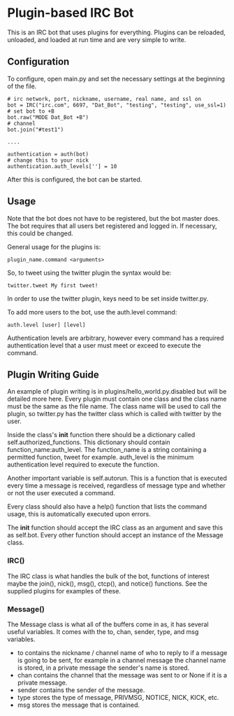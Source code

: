 # Plugin-based IRC Bot

This is an IRC bot that uses plugins for everything. Plugins can be reloaded, unloaded, and loaded at run time and are very simple to write.

## Configuration

To configure, open main.py and set the necessary settings at the beginning of the file. 

```
# irc network, port, nickname, username, real name, and ssl on
bot = IRC("irc.com", 6697, "Dat_Bot", "testing", "testing", use_ssl=1)
# set bot to +B
bot.raw("MODE Dat_Bot +B")
# channel
bot.join("#test1")

....

authentication = auth(bot)
# change this to your nick
authentication.auth_levels[''] = 10

```

After this is configured, the bot can be started.

## Usage

Note that the bot does not have to be registered, but the bot master does. The bot requires that all users bet registered and logged in. If necessary, this could be changed.

General usage for the plugins is:

```
plugin_name.command <arguments>
```

So, to tweet using the twitter plugin the syntax would be:

```
twitter.tweet My first tweet!
```

In order to use the twitter plugin, keys need to be set inside twitter.py. 

To add more users to the bot, use the auth.level command:

```
auth.level [user] [level]
```

Authentication levels are arbitrary, however every command has a required authentication level that a user must meet or exceed to execute the command.

## Plugin Writing Guide

An example of plugin writing is in plugins/hello_world.py.disabled but will be detailed more here. Every plugin must contain one class and the class name must be the same as the file name. The class name will be used to call the plugin, so twitter.py has the twitter class which is called with twitter by the user.

Inside the class's __init__ function there should be a dictionary called self.authorized_functions. This dictionary should contain function_name:auth_level. The function_name is a string containing a permitted function, tweet for example. auth_level is the minimum authentication level required to execute the function.

Another important variable is self.autorun. This is a function that is executed every time a message is received, regardless of message type and whether or not the user executed a command.

Every class should also have a help() function that lists the command usage, this is automatically executed upon errors. 

The __init__ function should accept the IRC class as an argument and save this as self.bot. Every other function should accept an instance of the Message class. 

### IRC()

The IRC class is what handles the bulk of the bot, functions of interest maybe the join(), nick(), msg(), ctcp(), and notice() functions. See the supplied plugins for examples of these.

### Message()

The Message class is what all of the buffers come in as, it has several useful variables. It comes with the to, chan, sender, type, and msg variables.

* to contains the nickname / channel name of who to reply to if a message is going to be sent, for example in a channel message the channel name is stored, in a private message the sender's name is stored.
* chan contains the channel that the message was sent to or None if it is a private message.
* sender contains the sender of the message.
* type stores the type of message, PRIVMSG, NOTICE, NICK, KICK, etc.
* msg stores the message that is contained.

